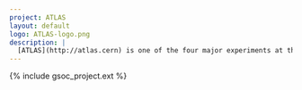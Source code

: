 ```yaml
---
project: ATLAS
layout: default
logo: ATLAS-logo.png
description: |
  [ATLAS](http://atlas.cern) is one of the four major experiments at the [Large Hadron Collider](http://home.web.cern.ch/topics/large-hadron-collider) (LHC) at [CERN](http://home.cern/). It is a general-purpose particle physics experiment run by an international collaboration and is designed to exploit the full discovery potential and the huge range of physics opportunities that the LHC provides.
---
```


{% include gsoc_project.ext %}
